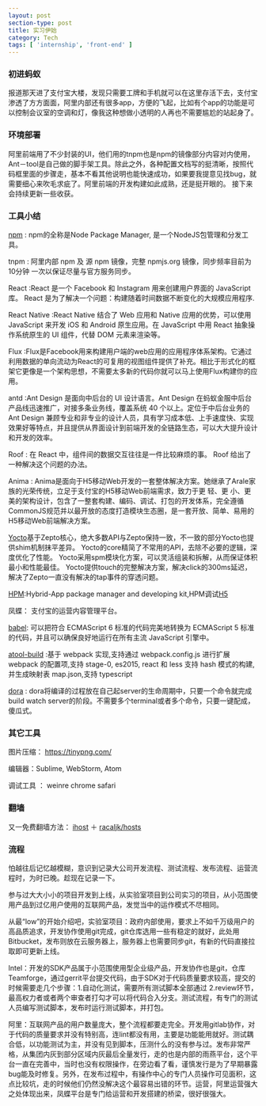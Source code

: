 ```yaml
---
layout: post
section-type: post
title: 实习伊始
category: Tech
tags: [ 'internship', 'front-end' ]
---
```


### 初进蚂蚁
报道那天进了支付宝大楼，发现只需要工牌和手机就可以在这里存活下去，支付宝渗透了方方面面，阿里内部还有很多app，方便的飞起，比如有个app的功能是可以控制会议室的空调和灯，像我这种想做小透明的人再也不需要尴尬的站起身了。

### 环境部署
阿里前端用了不少封装的UI，他们用的tnpm也是npm的镜像部分内容对内使用，Ant－tool是自己做的脚手架工具。除此之外，各种配置文档写的挺清晰，按照代码框里面的步骤走，基本不看其他说明也能快速成功，如果要我提意见找bug，就需要细心来吹毛求疵了。阿里前端的开发构建如此成熟，还是挺开眼的。
接下来会持续更新一些收获。

### 工具小结
[npm](https://www.npmjs.com/) : npm的全称是Node Package Manager, 是一个NodeJS包管理和分发工具。

tnpm : 阿里内部 npm 及 源 npm 镜像，完整 npmjs.org 镜像，同步频率目前为 10分钟 一次以保证尽量与官方服务同步。

React :React 是一个 Facebook 和 Instagram 用来创建用户界面的 JavaScript 库。 React 是为了解决一个问题：构建随着时间数据不断变化的大规模应用程序.

React Native :React Native 结合了 Web 应用和 Native 应用的优势，可以使用 JavaScript 来开发 iOS 和 Android 原生应用。在 JavaScript 中用 React 抽象操作系统原生的 UI 组件，代替 DOM 元素来渲染等。

Flux :Flux是Facebook用来构建用户端的web应用的应用程序体系架构。它通过利用数据的单向流动为React的可复用的视图组件提供了补充。相比于形式化的框架它更像是一个架构思想，不需要太多新的代码你就可以马上使用Flux构建你的应用。

antd :Ant Design 是面向中后台的 UI 设计语言。Ant Design 在蚂蚁金服中后台产品线迅速推广，对接多条业务线，覆盖系统 40 个以上。定位于中后台业务的 Ant Design 兼顾专业和非专业的设计人员，具有学习成本低、上手速度快、实现效果好等特点，并且提供从界面设计到前端开发的全链路生态，可以大大提升设计和开发的效率。

Roof : 在 React 中，组件间的数据交互往往是一件比较麻烦的事。
Roof 给出了一种解决这个问题的办法。

Anima : Anima是面向于H5移动Web开发的一套整体解决方案。她继承了Arale家族的光荣传统，立足于支付宝的H5移动Web前端需求，致力于更 轻、更 小、更 美的架构设计，包含了一整套构建、编码、调试、打包的开发体系，完全遵循CommonJS规范并以最开放的态度打造模块生态圈，是一套开放、简单、易用的H5移动Web前端解决方案。

[Yocto](http://gitlab.alibaba-inc.com/animajs/yocto)基于Zepto核心，绝大多数API与Zepto保持一致，不一致的部分Yocto也提供shim机制抹平差异。
Yocto的core精简了不常用的API，去除不必要的逻辑，深度优化了性能。
Yocto采用spm模块化方案，可以灵活组装和拆解，从而保证体积最小和性能最佳。
Yocto提供touch的完整解决方案，解决click的300ms延迟，解决了Zepto一直没有解决的tap事件的穿透问题。

[HPM](http://hpm.h5.alipay.net/):Hybrid-App package manager and developing kit,HPM调试[H5](http://h5.alipay.net/portal/article/151)

凤蝶： 支付宝的运营内容管理平台。

[babel](https://babeljs.io/): 可以把符合 ECMAScript 6 标准的代码完美地转换为 ECMAScript 5 标准的代码，并且可以确保良好地运行在所有主流 JavaScript 引擎中。

[atool-build](https://github.com/ant-tool/atool-build) :基于 webpack 实现,支持通过 webpack.config.js 进行扩展 webpack 的配置项,支持 stage-0, es2015, react 和 less
支持 hash 模式的构建, 并生成映射表 map.json,支持 typescript

[dora](https://github.com/dora-js/dora) : dora将编译的过程放在自己起server的生命周期中，只要一个命令就完成build watch server的阶段。不需要多个terminal或者多个命令，只要一键配成，傻瓜式。

### 其它工具
图片压缩： <https://tinypng.com/>

编辑器：Sublime, WebStorm, Atom

调试工具 ： weinre chrome safari

### 翻墙
又一免费翻墙方法：
[ihost](http://ihost.alibaba.net/) ＋ [racaljk/hosts](https://github.com/racaljk/hosts)

### 流程
怕越往后记忆越模糊，意识到记录大公司开发流程、测试流程、发布流程、运营流程时，为时已晚。趁现在记录一下。

参与过大大小小的项目开发到上线，从实验室项目到公司实习的项目，从小范围使用产品到过亿用户使用的互联网产品，发觉当中的运作模式不尽相同。

从最“low”的开始介绍吧，实验室项目：政府内部使用，要求上不如千万级用户的高品质追求，开发协作使用git完成，git仓库选用一些有稳定的就好，此处用Bitbucket，发布则放在云服务器上，服务器上也需要同步git，有新的代码直接拉取即可更新上线。

Intel：开发的SDK产品属于小范围使用型企业级产品，开发协作也是git，仓库Teamforge，通过gerrit平台提交代码，由于SDK对于代码质量要求较高，提交的时候需要走几个步骤：1.自动化测试，需要所有测试脚本全部通过 2.review环节，最高权力者或者两个审查者打勾才可以将代码合入分支。测试流程，有专门的测试人员编写测试脚本，发布时运行测试脚本，并打包。

阿里：互联网产品的用户数量庞大，整个流程都要走完全。开发用gitlab协作，对于代码的质量要求并没有特别高，连lint都没有用，主要是功能能用就好。测试耦合低，以功能测试为主，并没有见到脚本，压测什么的没有参与过。发布非常严格，从集团内灰到部分区域内灰最后全量发行，走的也是内部的雨燕平台，这个平台一直在完善中，当时也没有权限操作，在旁边看了看，谨慎发行是为了早期暴露bug能及时修复。另外，在发布过程中，有操作中心的专门人员操作可见面积，这点比较坑，走的时候他们仍然没解决这个最容易出错的环节。运营，阿里运营强大之处体现出来，凤蝶平台是专门给运营和开发搭建的桥梁，很好很强大。




